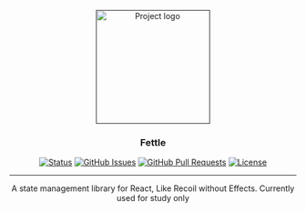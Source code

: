 <p align="center">
  <a href="" rel="noopener">
 <img width=200px height=200px src="https://i.imgur.com/6wj0hh6.jpg" alt="Project logo"></a>
</p>

<h3 align="center">Fettle</h3>

<div align="center">

[![Status](https://img.shields.io/badge/status-active-success.svg)]()
[![GitHub Issues](https://img.shields.io/github/issues/yjja/fettle.svg)](https://github.com/yjja/fettle/issues)
[![GitHub Pull Requests](https://img.shields.io/github/issues-pr/yjja/fettle.svg)](https://github.com/yjja/fettle/pulls)
[![License](https://img.shields.io/badge/license-MIT-blue.svg)](/LICENSE)

</div>

---

<p align="center"> A state management library for React, Like Recoil without Effects. Currently used for study only
    <br> 
</p>
